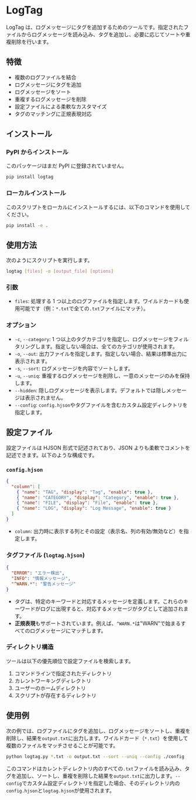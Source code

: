 # LogTag

LogTag は、ログメッセージにタグを追加するためのツールです。指定されたファイルからログメッセージを読み込み、タグを追加し、必要に応じてソートや重複削除を行います。

## 特徴

- 複数のログファイルを結合
- ログメッセージにタグを追加
- ログメッセージをソート
- 重複するログメッセージを削除
- 設定ファイルによる柔軟なカスタマイズ
- タグのマッチングに正規表現対応

## インストール

### PyPI からインストール

このパッケージはまだ PyPI に登録されていません。

```sh
pip install logtag
```

### ローカルインストール

このスクリプトをローカルにインストールするには、以下のコマンドを使用してください。

```sh
pip install -e .
```

## 使用方法

次のようにスクリプトを実行します。

```sh
logtag [files] -o [output_file] [options]
```

### 引数

- `files`: 処理する 1 つ以上のログファイルを指定します。ワイルドカードも使用可能です（例：`*.txt`で全ての`.txt`ファイルにマッチ）。

### オプション

- `-c`, `--category`: 1 つ以上のタグカテゴリを指定し、ログメッセージをフィルタリングします。指定しない場合は、全てのカテゴリが使用されます。
- `-o`, `--out`: 出力ファイルを指定します。指定しない場合、結果は標準出力に表示されます。
- `-s`, `--sort`: ログメッセージを内容でソートします。
- `-u`, `--uniq`: 重複するログメッセージを削除し、一意のメッセージのみを保持します。
- `--hidden`: 隠しログメッセージを表示します。デフォルトでは隠しメッセージは表示されません。
- `--config`: `config.hjson`やタグファイルを含むカスタム設定ディレクトリを指定します。

## 設定ファイル

設定ファイルは HJSON 形式で記述されており、JSON よりも柔軟でコメントを記述できます。以下のような構成です。

### `config.hjson`

```json
{
  "column": [
    { "name": "TAG", "display": "Tag", "enable": true },
    { "name": "CATEGORY", "display": "Category", "enable": true },
    { "name": "FILE", "display": "File", "enable": true },
    { "name": "LOG", "display": "Log Message", "enable": true }
  ]
}
```

- `column`: 出力時に表示する列とその設定（表示名、列の有効/無効など）を指定します。

### タグファイル (`logtag.hjson`)

```json
{
  "ERROR": "エラー検出",
  "INFO": "情報メッセージ",
  "^WARN.*": "警告メッセージ"
}
```

- タグは、特定のキーワードと対応するメッセージを定義します。これらのキーワードがログに出現すると、対応するメッセージがタグとして追加されます。
- **正規表現**もサポートされています。例えば、`^WARN.*`は"WARN"で始まるすべてのログメッセージにマッチします。

### ディレクトリ構造

ツールは以下の優先順位で設定ファイルを検索します。

1. コマンドラインで指定されたディレクトリ
2. カレントワーキングディレクトリ
3. ユーザーのホームディレクトリ
4. スクリプトが存在するディレクトリ

## 使用例

次の例では、ログファイルにタグを追加し、ログメッセージをソートし、重複を削除し、結果を`output.txt`に出力します。ワイルドカード（`*.txt`）を使用して複数のファイルをマッチさせることが可能です。

```sh
python logtag.py *.txt -o output.txt --sort --uniq --config ./config
```

このコマンドはカレントディレクトリ内のすべての`.txt`ファイルを読み込み、タグを追加し、ソートし、重複を削除した結果を`output.txt`に出力します。`--config`でカスタム設定ディレクトリを指定した場合、そのディレクトリ内の`config.hjson`と`logtag.hjson`が使用されます。
